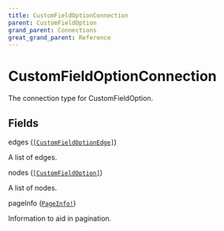```yaml
---
title: CustomFieldOptionConnection
parent: CustomFieldOption
grand_parent: Connections
great_grand_parent: Reference
---
```


# CustomFieldOptionConnection

The connection type for CustomFieldOption.

## Fields

<div class="field-entry ">
  <span id="edges" class="field-name anchored">edges (<code><a href="/docs/reference/connection_type/custom_field_option/custom_field_option_edge">[CustomFieldOptionEdge]</a></code>)</span>

  <div class="description-wrapper">
   <p>A list of edges.</p>

  </div>
</div>

<div class="field-entry ">
  <span id="nodes" class="field-name anchored">nodes (<code><a href="/docs/reference/object/custom_field_option">[CustomFieldOption]</a></code>)</span>

  <div class="description-wrapper">
   <p>A list of nodes.</p>

  </div>
</div>

<div class="field-entry ">
  <span id="page_info" class="field-name anchored">pageInfo (<code><a href="/docs/reference/object/page_info">PageInfo!</a></code>)</span>

  <div class="description-wrapper">
   <p>Information to aid in pagination.</p>

  </div>
</div>

